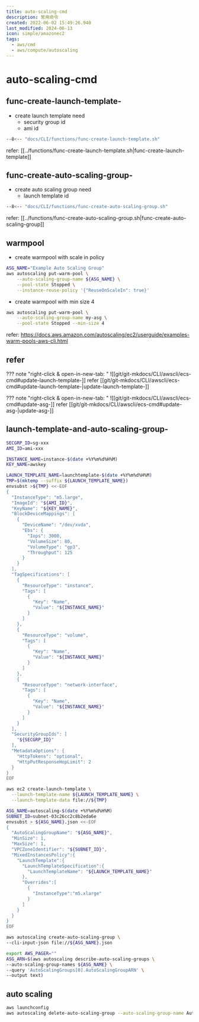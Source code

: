 ```yaml
---
title: auto-scaling-cmd
description: 常用命令
created: 2022-06-02 15:49:26.940
last_modified: 2024-06-13
icon: simple/amazonec2
tags:
  - aws/cmd
  - aws/compute/autoscaling
---
```


# auto-scaling-cmd
## func-create-launch-template-
- create launch template need 
    - security group id 
    - ami id
```sh title="func-create-launch-template" linenums="1"
--8<-- "docs/CLI/functions/func-create-launch-template.sh"
```
refer: [[../functions/func-create-launch-template.sh|func-create-launch-template]]

## func-create-auto-scaling-group-
- create auto scaling group need 
    - launch template id
```sh title="func-create-auto-scaling-group" linenums="1"
--8<-- "docs/CLI/functions/func-create-auto-scaling-group.sh"
```
refer: [[../functions/func-create-auto-scaling-group.sh|func-create-auto-scaling-group]]

## warmpool
- create warmpool with scale in policy
```sh
ASG_NAME="Example Auto Scaling Group"
aws autoscaling put-warm-pool \
    --auto-scaling-group-name ${ASG_NAME} \
    --pool-state Stopped \
    --instance-reuse-policy '{"ReuseOnScaleIn": true}'
```

- create warmpool with min size 4
```sh
aws autoscaling put-warm-pool \
    --auto-scaling-group-name my-asg \
    --pool-state Stopped --min-size 4
```

refer: https://docs.aws.amazon.com/autoscaling/ec2/userguide/examples-warm-pools-aws-cli.html

## refer
??? note "right-click & open-in-new-tab: "
    ![[git/git-mkdocs/CLI/awscli/ecs-cmd#update-launch-template-]]
refer [[git/git-mkdocs/CLI/awscli/ecs-cmd#update-launch-template-|update-launch-template-]]

??? note "right-click & open-in-new-tab: "
    ![[git/git-mkdocs/CLI/awscli/ecs-cmd#update-asg-]]
refer [[git/git-mkdocs/CLI/awscli/ecs-cmd#update-asg-|update-asg-]]

## launch-template-and-auto-scaling-group-

```sh
SECGRP_ID=sg-xxx
AMI_ID=ami-xxx

INSTANCE_NAME=instance-$(date +%Y%m%d%H%M)
KEY_NAME=awskey

LAUNCH_TEMPLATE_NAME=launchtemplate-$(date +%Y%m%d%H%M)
TMP=$(mktemp --suffix ${LAUNCH_TEMPLATE_NAME})
envsubst >${TMP} <<-EOF
{
  "InstanceType": "m5.large",
  "ImageId": "${AMI_ID}",
  "KeyName": "${KEY_NAME}",
  "BlockDeviceMappings": [
    {
      "DeviceName": "/dev/xvda",
      "Ebs": {
        "Iops": 3000,
        "VolumeSize": 80,
        "VolumeType": "gp3",
        "Throughput": 125
      }
    }
  ],
  "TagSpecifications": [
    {
      "ResourceType": "instance",
      "Tags": [
        {
          "Key": "Name",
          "Value": "${INSTANCE_NAME}"
        }
      ]
    },
    {
      "ResourceType": "volume",
      "Tags": [
        {
          "Key": "Name",
          "Value": "${INSTANCE_NAME}"
        }
      ]
    },
    {
      "ResourceType": "network-interface",
      "Tags": [
        {
          "Key": "Name",
          "Value": "${INSTANCE_NAME}"
        }
      ]
    }
  ],
  "SecurityGroupIds": [
    "${SECGRP_ID}"
  ],
  "MetadataOptions": {
    "HttpTokens": "optional",
    "HttpPutResponseHopLimit": 2
  }
}
EOF

aws ec2 create-launch-template \
  --launch-template-name ${LAUNCH_TEMPLATE_NAME} \
  --launch-template-data file://${TMP}

ASG_NAME=autoscaling-$(date +%Y%m%d%H%M)
SUBNET_ID=subnet-03c26cc2c8b2eda6e
envsubst > ${ASG_NAME}.json <<-EOF
{
  "AutoScalingGroupName": "${ASG_NAME}",
  "MinSize": 1,
  "MaxSize": 1,
  "VPCZoneIdentifier": "${SUBNET_ID}",
  "MixedInstancesPolicy":{
    "LaunchTemplate":{
      "LaunchTemplateSpecification":{
        "LaunchTemplateName": "${LAUNCH_TEMPLATE_NAME}"
      },
      "Overrides":[
        {
          "InstanceType":"m5.xlarge"
        }
      ]
    }
  }
}
EOF

aws autoscaling create-auto-scaling-group \
--cli-input-json file://${ASG_NAME}.json

export AWS_PAGER=""
ASG_ARN=$(aws autoscaling describe-auto-scaling-groups \
--auto-scaling-group-names ${ASG_NAME} \
--query 'AutoScalingGroups[0].AutoScalingGroupARN' \
--output text)

```

## auto scaling
```sh
aws launchconfig
aws autoscaling delete-auto-scaling-group --auto-scaling-group-name AutoScalingGroup --force-delete

```




